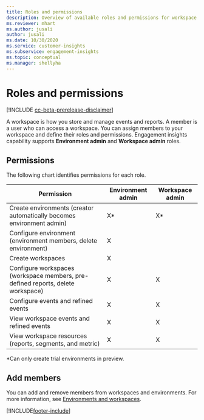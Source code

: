 ```yaml
---
title: Roles and permissions
description: Overview of available roles and permissions for workspace members. 
ms.reviewer: mhart
ms.author: jusali
author: jusali
ms.date: 10/30/2020
ms.service: customer-insights
ms.subservice: engagement-insights 
ms.topic: conceptual
ms.manager: shellyha
---
```


# Roles and permissions

[!INCLUDE [cc-beta-prerelease-disclaimer](includes/cc-beta-prerelease-disclaimer.md)]

A workspace is how you store and manage events and reports. A member is a user who can access a workspace. You can assign members to your workspace and define their roles and permissions. Engagement insights capability supports **Environment admin** and **Workspace admin** roles.

## Permissions
  
The following chart identifies permissions for each role. 

| Permission | Environment admin | Workspace admin |
|--|--|--|
| Create environments (creator automatically becomes environment admin) | X* | X* |  |
| Configure environment (environment members, delete environment) | X |  |  |
| Create workspaces | X |  |  |
| Configure workspaces (workspace members, pre-defined reports, delete workspace) | X | X |  |
| Configure events and refined events | X | X |
| View workspace events and refined events | X | X |
| View workspace resources (reports, segments, and metric)| X | X |

*Can only create trial environments in preview. 

## Add members

You can add and remove members from workspaces and environments. For more information, see [Environments and workspaces](manage-environments-workspaces.md).


[!INCLUDE[footer-include](../includes/footer-banner.md)]